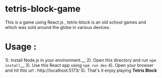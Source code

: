 # tetris-block-game
This is a game using React.js , tetris-block is an old school games and which was sold around the globe in various devices.
# Usage :
1). Install Node.js in your environment.__
2). Open this directory and run `npm install`__
3). Use this React app using `npm run dev`
4). Open your browser and hit this url : http://localhost:5173/
5). That's it enjoy playing **Tetris Block** 
